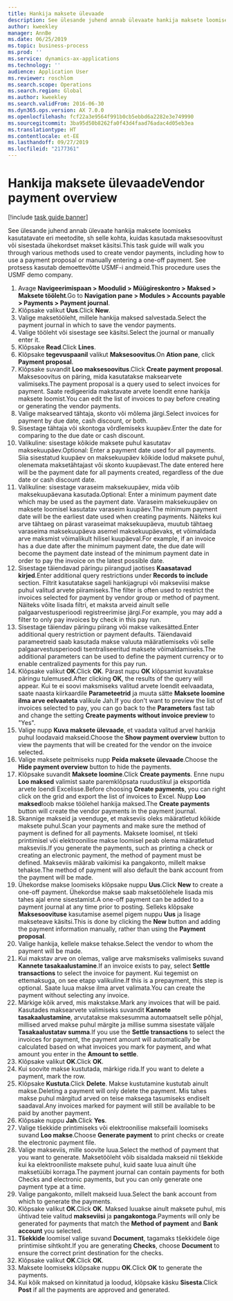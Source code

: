 ```yaml
---
title: Hankija maksete ülevaade
description: See ülesande juhend annab ülevaate hankija maksete loomiseks kasutatavate eri meetodite, sh selle kohta, kuidas kasutada maksesoovitust või sisestada ühekordset makset käsitsi.
author: kweekley
manager: AnnBe
ms.date: 06/25/2019
ms.topic: business-process
ms.prod: ''
ms.service: dynamics-ax-applications
ms.technology: ''
audience: Application User
ms.reviewer: roschlom
ms.search.scope: Operations
ms.search.region: Global
ms.author: kweekley
ms.search.validFrom: 2016-06-30
ms.dyn365.ops.version: AX 7.0.0
ms.openlocfilehash: fcf22a3e9564f991b0cb5ebbd6a2282e3e749990
ms.sourcegitcommit: 3ba95d50b8262fa0f43d4faad76adac4d05eb3ea
ms.translationtype: HT
ms.contentlocale: et-EE
ms.lasthandoff: 09/27/2019
ms.locfileid: "2177361"
---
```

# <a name="vendor-payment-overview"></a><span data-ttu-id="fd359-103">Hankija maksete ülevaade</span><span class="sxs-lookup"><span data-stu-id="fd359-103">Vendor payment overview</span></span>

[!include [task guide banner](../../includes/task-guide-banner.md)]

<span data-ttu-id="fd359-104">See ülesande juhend annab ülevaate hankija maksete loomiseks kasutatavate eri meetodite, sh selle kohta, kuidas kasutada maksesoovitust või sisestada ühekordset makset käsitsi.</span><span class="sxs-lookup"><span data-stu-id="fd359-104">This task guide will walk you through various methods used to create vendor payments, including how to use a payment proposal or manually entering a one-off payment.</span></span> <span data-ttu-id="fd359-105">See protsess kasutab demoettevõtte USMF-i andmeid.</span><span class="sxs-lookup"><span data-stu-id="fd359-105">This procedure uses the USMF demo company.</span></span>

1. <span data-ttu-id="fd359-106">Avage **Navigeerimispaan > Moodulid > Müügireskontro > Maksed > Maksete tööleht**.</span><span class="sxs-lookup"><span data-stu-id="fd359-106">Go to **Navigation pane > Modules > Accounts payable > Payments > Payment journal**.</span></span>
2. <span data-ttu-id="fd359-107">Klõpsake valikut **Uus**.</span><span class="sxs-lookup"><span data-stu-id="fd359-107">Click **New**.</span></span>
3. <span data-ttu-id="fd359-108">Valige maksetööleht, millele hankija maksed salvestada.</span><span class="sxs-lookup"><span data-stu-id="fd359-108">Select the payment journal in which to save the vendor payments.</span></span> 
4. <span data-ttu-id="fd359-109">Valige tööleht või sisestage see käsitsi.</span><span class="sxs-lookup"><span data-stu-id="fd359-109">Select the journal or manually enter it.</span></span>
5. <span data-ttu-id="fd359-110">Klõpsake **Read**.</span><span class="sxs-lookup"><span data-stu-id="fd359-110">Click **Lines**.</span></span>
6. <span data-ttu-id="fd359-111">Klõpsake **tegevuspaanil** valikut **Maksesoovitus**.</span><span class="sxs-lookup"><span data-stu-id="fd359-111">On **Ation pane**, click **Payment proposal**.</span></span>
7. <span data-ttu-id="fd359-112">Klõpsake suvandit **Loo maksesoovitus**.</span><span class="sxs-lookup"><span data-stu-id="fd359-112">Click **Create payment proposal**.</span></span> <span data-ttu-id="fd359-113">Maksesoovitus on päring, mida kasutatakse maksearvete valimiseks.</span><span class="sxs-lookup"><span data-stu-id="fd359-113">The payment proposal is a query used to select invoices for payment.</span></span> <span data-ttu-id="fd359-114">Saate redigeerida makstavate arvete loendit enne hankija maksete loomist.</span><span class="sxs-lookup"><span data-stu-id="fd359-114">You can edit the list of invoices to pay before creating or generating the vendor payments.</span></span>
8. <span data-ttu-id="fd359-115">Valige maksearved tähtaja, skonto või mõlema järgi.</span><span class="sxs-lookup"><span data-stu-id="fd359-115">Select invoices for payment by due date, cash discount, or both.</span></span> 
9. <span data-ttu-id="fd359-116">Sisestage tähtaja või skontoga võrdlemiseks kuupäev.</span><span class="sxs-lookup"><span data-stu-id="fd359-116">Enter the date for comparing to the due date or cash discount.</span></span> 
10. <span data-ttu-id="fd359-117">Valikuline: sisestage kõikide maksete puhul kasutatav maksekuupäev.</span><span class="sxs-lookup"><span data-stu-id="fd359-117">Optional: Enter a payment date used for all payments.</span></span> <span data-ttu-id="fd359-118">Siia sisestatud kuupäev on maksekuupäev kõikide lodud maksete puhul, olenemata maksetähtajast või skonto kuupäevast.</span><span class="sxs-lookup"><span data-stu-id="fd359-118">The date entered here will be the payment date for all payments created, regardless of the due date or cash discount date.</span></span>  
11. <span data-ttu-id="fd359-119">Valikuline: sisestage varaseim maksekuupäev, mida võib maksekuupäevana kasutada.</span><span class="sxs-lookup"><span data-stu-id="fd359-119">Optional: Enter a minimum payment date which may be used as the payment date.</span></span> <span data-ttu-id="fd359-120">Varaseim maksekuupäev on maksete loomisel kasutatav varaseim kuupäev.</span><span class="sxs-lookup"><span data-stu-id="fd359-120">The minimum payment date will be the earliest date used when creating payments.</span></span> <span data-ttu-id="fd359-121">Näiteks kui arve tähtaeg on pärast varaseimat maksekuupäeva, muutub tähtaeg varaseima maksekuupäeva asemel maksekuupäevaks, et võimaldada arve maksmist võimalikult hilisel kuupäeval.</span><span class="sxs-lookup"><span data-stu-id="fd359-121">For example, if an invoice has a due date after the minimum payment date, the due date will become the payment date instead of the minimum payment date in order to pay the invoice on the latest possible date.</span></span>
12. <span data-ttu-id="fd359-122">Sisestage täiendavad päringu piirangud jaotises **Kaasatavad kirjed**.</span><span class="sxs-lookup"><span data-stu-id="fd359-122">Enter additional query restrictions under **Records to include** section.</span></span> <span data-ttu-id="fd359-123">Filtrit kasutatakse sageli hankijagrupi või makseviisi makse puhul valitud arvete piiramiseks.</span><span class="sxs-lookup"><span data-stu-id="fd359-123">The filter is often used to restrict the invoices selected for payment by vendor group or method of payment.</span></span> <span data-ttu-id="fd359-124">Näiteks võite lisada filtri, et maksta arveid ainult selle palgaarvestusperioodi registreerimise järgi.</span><span class="sxs-lookup"><span data-stu-id="fd359-124">For example, you may add a filter to only pay invoices by check in this pay run.</span></span>
13. <span data-ttu-id="fd359-125">Sisestage täiendav päringu piirang või makse vaikesätted.</span><span class="sxs-lookup"><span data-stu-id="fd359-125">Enter additional query restriction or payment defaults.</span></span> <span data-ttu-id="fd359-126">Täiendavaid parameetreid saab kasutada makse valuuta määratlemiseks või selle palgaarvestusperioodi tsentraliseeritud maksete võimaldamiseks.</span><span class="sxs-lookup"><span data-stu-id="fd359-126">The additional parameters can be used to define the payment currency or to enable centralized payments for this pay run.</span></span>  
14. <span data-ttu-id="fd359-127">Klõpsake valikut **OK**.</span><span class="sxs-lookup"><span data-stu-id="fd359-127">Click **OK**.</span></span> <span data-ttu-id="fd359-128">Pärast nupu **OK** klõpsamist kuvatakse päringu tulemused.</span><span class="sxs-lookup"><span data-stu-id="fd359-128">After clicking **OK**, the results of the query will appear.</span></span> <span data-ttu-id="fd359-129">Kui te ei soovi maksmiseks valitud arvete loendit eelvaadata, saate naasta kiirkaardile **Parameteetrid** ja muuta sätte **Maksete loomine ilma arve eelvaateta** valikule Jah.</span><span class="sxs-lookup"><span data-stu-id="fd359-129">If you don't want to preview the list of invoices selected to pay, you can go back to the **Parameters** fast tab and change the setting **Create payments without invoice preview** to "Yes".</span></span>  
15. <span data-ttu-id="fd359-130">Valige nupp **Kuva maksete ülevaade**, et vaadata valitud arvel hankija puhul loodavaid makseid.</span><span class="sxs-lookup"><span data-stu-id="fd359-130">Choose the **Show payment overview** button to view the payments that will be created for the vendor on the invoice selected.</span></span>
16. <span data-ttu-id="fd359-131">Valige maksete peitmiseks nupp **Peida maksete ülevaade**.</span><span class="sxs-lookup"><span data-stu-id="fd359-131">Choose the **Hide payment overview** button to hide the payments.</span></span> 
17. <span data-ttu-id="fd359-132">Klõpsake suvandit **Maksete loomine**.</span><span class="sxs-lookup"><span data-stu-id="fd359-132">Click **Create payments**.</span></span> <span data-ttu-id="fd359-133">Enne nupu **Loo maksed** valimist saate paremklõpsata ruudustikul ja eksportida arvete loendi Excelisse.</span><span class="sxs-lookup"><span data-stu-id="fd359-133">Before choosing **Create payments**, you can right click on the grid and export the list of invoices to Excel.</span></span> <span data-ttu-id="fd359-134">Nupp **Loo maksed**loob makse töölehel hankija maksed.</span><span class="sxs-lookup"><span data-stu-id="fd359-134">The **Create payments** button will create the vendor payments in the payment journal.</span></span>  
18. <span data-ttu-id="fd359-135">Skannige makseid ja veenduge, et makseviis oleks määratletud kõikide maksete puhul.</span><span class="sxs-lookup"><span data-stu-id="fd359-135">Scan your payments and make sure the method of payment is defined for all payments.</span></span> <span data-ttu-id="fd359-136">Maksete loomisel, nt tšeki printimisel või elektroonilise makse loomisel peab olema määratletud makseviis.</span><span class="sxs-lookup"><span data-stu-id="fd359-136">If you generate the payments, such as printing a check or creating an electronic payment, the method of payment must be defined.</span></span> <span data-ttu-id="fd359-137">Makseviis määrab vaikimisi ka pangakonto, millelt makse tehakse.</span><span class="sxs-lookup"><span data-stu-id="fd359-137">The method of payment will also default the bank account from the payment will be made.</span></span>  
19. <span data-ttu-id="fd359-138">Ühekordse makse loomiseks klõpsake nuppu **Uus**.</span><span class="sxs-lookup"><span data-stu-id="fd359-138">Click **New** to create a one-off payment.</span></span> <span data-ttu-id="fd359-139">Ühekordse makse saab maksetöölehele lisada mis tahes ajal enne sisestamist.</span><span class="sxs-lookup"><span data-stu-id="fd359-139">A one-off payment can be added to a payment journal at any time prior to posting.</span></span> <span data-ttu-id="fd359-140">Selleks klõpsake **Maksesoovituse** kasutamise asemel pigem nuppu **Uus** ja lisage makseteave käsitsi.</span><span class="sxs-lookup"><span data-stu-id="fd359-140">This is done by clicking the **New** button and adding the payment information manually, rather than using the **Payment proposal**.</span></span>  
20. <span data-ttu-id="fd359-141">Valige hankija, kellele makse tehakse.</span><span class="sxs-lookup"><span data-stu-id="fd359-141">Select the vendor to whom the payment will be made.</span></span>
21. <span data-ttu-id="fd359-142">Kui makstav arve on olemas, valige arve maksmiseks valimiseks suvand **Kannete tasakaalustamine**.</span><span class="sxs-lookup"><span data-stu-id="fd359-142">If an invoice exists to pay, select **Settle transactions** to select the invoice for payment.</span></span> <span data-ttu-id="fd359-143">Kui tegemist on ettemaksuga, on see etapp valikuline.</span><span class="sxs-lookup"><span data-stu-id="fd359-143">If this is a prepayment, this step is optional.</span></span> <span data-ttu-id="fd359-144">Saate luua makse ilma arvet valimata.</span><span class="sxs-lookup"><span data-stu-id="fd359-144">You can create the payment without selecting any invoice.</span></span> 
22. <span data-ttu-id="fd359-145">Märkige kõik arved, mis makstakse.</span><span class="sxs-lookup"><span data-stu-id="fd359-145">Mark any invoices that will be paid.</span></span> <span data-ttu-id="fd359-146">Kasutades maksearvete valimiseks suvandit **Kannete tasakaalustamine**, arvutatakse maksesumma automaatselt selle põhjal, millised arved makse puhul märgite ja millise summa sisestate väljale **Tasakaalustatav summa**.</span><span class="sxs-lookup"><span data-stu-id="fd359-146">If you use the **Settle transactions** to select the invoices for payment, the payment amount will automatically be calculated based on what invoices you mark for payment, and what amount you enter in the **Amount to settle**.</span></span>
23. <span data-ttu-id="fd359-147">Klõpsake valikut **OK**.</span><span class="sxs-lookup"><span data-stu-id="fd359-147">Click **OK**.</span></span>
24. <span data-ttu-id="fd359-148">Kui soovite makse kustutada, märkige rida.</span><span class="sxs-lookup"><span data-stu-id="fd359-148">If you want to delete a payment, mark the row.</span></span>
25. <span data-ttu-id="fd359-149">Klõpsake  **Kustuta**.</span><span class="sxs-lookup"><span data-stu-id="fd359-149">Click **Delete**.</span></span> <span data-ttu-id="fd359-150">Makse kustutamine kustutab ainult makse.</span><span class="sxs-lookup"><span data-stu-id="fd359-150">Deleting a payment will only delete the payment.</span></span> <span data-ttu-id="fd359-151">Mis tahes makse puhul märgitud arved on teise maksega tasumiseks endiselt saadaval.</span><span class="sxs-lookup"><span data-stu-id="fd359-151">Any invoices marked for payment will still be available to be paid by another payment.</span></span>
26. <span data-ttu-id="fd359-152">Klõpsake nuppu **Jah**.</span><span class="sxs-lookup"><span data-stu-id="fd359-152">Click **Yes**.</span></span>
27. <span data-ttu-id="fd359-153">Valige tšekkide printimiseks või elektroonilise maksefaili loomiseks suvand **Loo makse**.</span><span class="sxs-lookup"><span data-stu-id="fd359-153">Choose **Generate payment** to print checks or create the electronic payment file.</span></span>
28. <span data-ttu-id="fd359-154">Valige makseviis, mille soovite luua.</span><span class="sxs-lookup"><span data-stu-id="fd359-154">Select the method of payment that you want to generate.</span></span> <span data-ttu-id="fd359-155">Maksetööleht võib sisaldada makseid nii tšekkide kui ka elektrooniliste maksete puhul, kuid saate luua ainult ühe maksetüübi korraga.</span><span class="sxs-lookup"><span data-stu-id="fd359-155">The payment journal can contain payments for both Checks and electronic payments, but you can only generate one payment type at a time.</span></span>
29. <span data-ttu-id="fd359-156">Valige pangakonto, millelt makseid luua.</span><span class="sxs-lookup"><span data-stu-id="fd359-156">Select the bank account from which to generate the payments.</span></span>
30. <span data-ttu-id="fd359-157">Klõpsake valikut **OK**.</span><span class="sxs-lookup"><span data-stu-id="fd359-157">Click **OK**.</span></span> <span data-ttu-id="fd359-158">Maksed luuakse ainult maksete puhul, mis ühtivad teie valitud **makseviisi** ja **pangakontoga**.</span><span class="sxs-lookup"><span data-stu-id="fd359-158">Payments will only be generated for payments that match the **Method of payment** and **Bank account** you selected.</span></span>
31. <span data-ttu-id="fd359-159">**Tšekkide** loomisel valige suvand **Document**, tagamaks tšekkidele õige printimise sihtkoht.</span><span class="sxs-lookup"><span data-stu-id="fd359-159">If you are generating **Checks**, choose **Document** to ensure the correct print destination for the checks.</span></span>
32. <span data-ttu-id="fd359-160">Klõpsake valikut **OK**.</span><span class="sxs-lookup"><span data-stu-id="fd359-160">Click **OK**.</span></span>
33. <span data-ttu-id="fd359-161">Maksete loomiseks klõpsake nuppu **OK**.</span><span class="sxs-lookup"><span data-stu-id="fd359-161">Click **OK** to generate the payments.</span></span>
34. <span data-ttu-id="fd359-162">Kui kõik maksed on kinnitatud ja loodud, klõpsake käsku **Sisesta**.</span><span class="sxs-lookup"><span data-stu-id="fd359-162">Click **Post** if all the payments are approved and generated.</span></span> 

